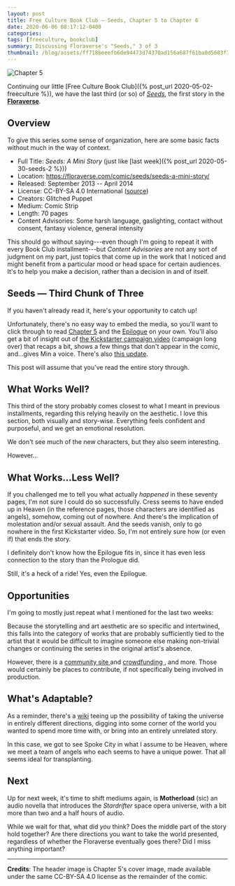 ```yaml
---
layout: post
title: Free Culture Book Club — Seeds, Chapter 5 to Chapter 6
date: 2020-06-06 08:17:12-0400
categories:
tags: [freeculture, bookclub]
summary: Discussing Floraverse's "Seeds," 3 of 3
thumbnail: /blog/assets/ff718beeefb6de94473d74370ad156a687f61ba0d5603f3de237b98197483e7c.png
---
```


![Chapter 5](/blog/assets/71155d730557ad43a9473c7d022b26226cbf1b9c48e3ccb27de7c5f76923928b.png "Chapter 5")

Continuing our little [Free Culture Book Club]({% post_url 2020-05-02-freeculture %}), we have the last third (or so) of [*Seeds*](https://floraverse.com/comic/seeds/seeds-a-mini-story/), the first story in the [**Floraverse**](https://floraverse.com/).

## Overview

To give this series some sense of organization, here are some basic facts without much in the way of context.

 * Full Title:  *Seeds:  A Mini Story* (just like [last week]({% post_url 2020-05-30-seeds-2 %}))
 * Location:  <https://floraverse.com/comic/seeds/seeds-a-mini-story/>
 * Released:  September 2013 -- April 2014
 * License:  CC-BY-SA 4.0 International ([source](https://floraverse.com/about/))
 * Creators:  Glitched Puppet
 * Medium:  Comic Strip
 * Length:  70 pages
 * Content Advisories:  Some harsh language, gaslighting, contact without consent, fantasy violence, general intensity

This should go without saying---even though I'm going to repeat it with every Book Club installment---but *Content Advisories* are not any sort of judgment on my part, just topics that come up in the work that I noticed and might benefit from a particular mood or head space for certain audiences.  It's to help you make a decision, rather than a decision in and of itself.

## Seeds — Third Chunk of Three

If you haven't already read it, here's your opportunity to catch up!

Unfortunately, there's no easy way to embed the media, so you'll want to click through to read [Chapter 5](https://floraverse.com/comic/seeds-a-mini-story/seeds/chapter-5/) and the [Epilogue](https://floraverse.com/comic/seeds-a-mini-story/seeds/epilogue/) on your own.  You'll also get a bit of insight out of [the Kickstarter campaign video](https://floraverse.com/comic/seeds-a-mini-story/seeds/chapter-5/292-seeds-a-mini-story-book-one-kickstarter/) (campaign long over) that recaps a bit, shows a few things that don't appear in the comic, and...gives Min a voice.  There's also [this update](https://floraverse.com/comic/seeds/before-you-know-it/344-before-you-know-it-5/).

This post will assume that you've read the entire story through.

## What Works Well?

This third of the story probably comes closest to what I meant in previous installments, regarding this relying heavily on the aesthetic.  I love this section, both visually and story-wise.  Everything feels confident and purposeful, and we get an emotional resolution.

We don't see much of the new characters, but they also seem interesting.

However...

## What Works...Less Well?

If you challenged me to tell you what actually *happened* in these seventy pages, I'm not sure I could do so successfully.  Cress seems to have ended up in Heaven (in the reference pages, those characters are identified as angels), somehow, coming out of nowhere.  And there's the implication of molestation and/or sexual assault.  And the seeds vanish, only to go nowhere in the first Kickstarter video.  So, I'm not entirely sure how (or even if) that ends the story.

I definitely don't know how the Epilogue fits in, since it has even less connection to the story than the Prologue did.

Still, it's a heck of a ride!  Yes, even the Epilogue.

## Opportunities

I'm going to mostly just repeat what I mentioned for the last two weeks:

Because the storytelling and art aesthetic are so specific and intertwined, this falls into the category of works that are probably sufficiently tied to the artist that it would be difficult to imagine someone else making non-trivial changes or continuing the series in the original artist's absence.

However, there is a [community site <i class="fab fa-deviantart"></i>](https://www.deviantart.com/floraverse) and [crowdfunding <i class="fab fa-patreon"></i>](https://www.patreon.com/floraverse), and more.  Those would certainly be places to contribute, if not specifically being involved in production.

## What's Adaptable?

As a reminder, there's a [wiki](https://floraverse.com/wiki/) teeing up the possibility of taking the universe in entirely different directions, digging into some corner of the world you wanted to spend more time with, or bring into an entirely unrelated story.

In this case, we got to see Spoke City in what I assume to be Heaven, where we meet a team of angels who each seems to have a unique power.  That all seems ideal for transplanting.

## Next

Up for next week, it's time to shift mediums again, is **Motherload** (sic) an audio novella that introduces the *Stardrifter* space opera universe, with a bit more than two and a half hours of audio.

While we wait for that, what did *you* think?  Does the middle part of the story hold together?  Are there directions you want to take the world presented, regardless of whether the Floraverse eventually goes there?  Did I miss anything important?

* * *

**Credits**:  The header image is Chapter 5's cover image, made available under the same CC-BY-SA 4.0 license as the remainder of the comic.
